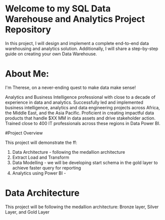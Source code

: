 # Welcome to my SQL Data Warehouse and Analytics Project Repository
In this project, I will design and implement a complete end-to-end data warehousing and analytics solution. Additionally, I will share a step-by-step guide on creating your own Data Warehouse.

# About Me:
I'm Therese, on a never-ending quest to make data make sense! 

Analytics and Business Intelligence professional with close to a decade of experience in data and analytics. Successfully led and implemented business intelligence, analytics and data engineering projects across Africa, the Middle East, and the Asia Pacific. Proficient in creating impactful data products that handle $XX MM in data assets and drive stakeholder action. Trained close to 400 IT professionals across these regions in Data Power BI.

#Project Overview

This project will demonstrate the ff:

1. Data Architecture - following the medallion architecture
2. Extract Load and Transform
3. Data Modelling - we will be developing start schema in the gold layer to achieve faster query for reporting
4. Analytics using Power BI -

# Data Architecture
This project will be following the medallion architecture: Bronze layer, Silver Layer, and Gold Layer


